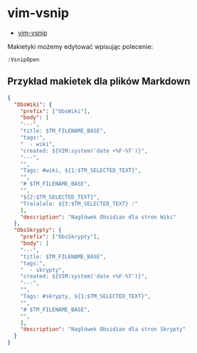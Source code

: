 # vim-vsnip

- [vim-vsnip](https://github.com/hrsh7th/vim-vsnip)

Makietyki możemy edytować wpisując polecenie:

```
:VsnipOpen
```

## Przykład makietek dla plików Markdown

```json
{
  "ObsWiki": {
    "prefix": ["ObsWiki"],
    "body": [
	"---",
	"title: $TM_FILENAME_BASE",
	"tags:",
  	"  - wiki",
	"created: ${VIM:system('date +%F-%T')}",
	"---",
	"",
	"Tags: #wiki, ${1:$TM_SELECTED_TEXT}",
	"",
	"# $TM_FILENAME_BASE",
	"",
	"${2:$TM_SELECTED_TEXT}",
	"Tralalala: ${3:$TM_SELECTED_TEXT} :"
    ],
    "description": "Nagłówek Obsidian dla stron Wiki"
  },
  "ObsSkrypty": {
    "prefix": ["ObsSkrypty"],
    "body": [
	"---",
	"title: $TM_FILENAME_BASE",
	"tags:",
  	"  - skrypty",
	"created: ${VIM:system('date +%F-%T')}",
	"---",
	"",
	"Tags: #skrypty, ${1:$TM_SELECTED_TEXT}",
	"",
	"# $TM_FILENAME_BASE",
	"",
    ],
    "description": "Nagłówek Obsidian dla stron Skrypty"
  }
}
```
